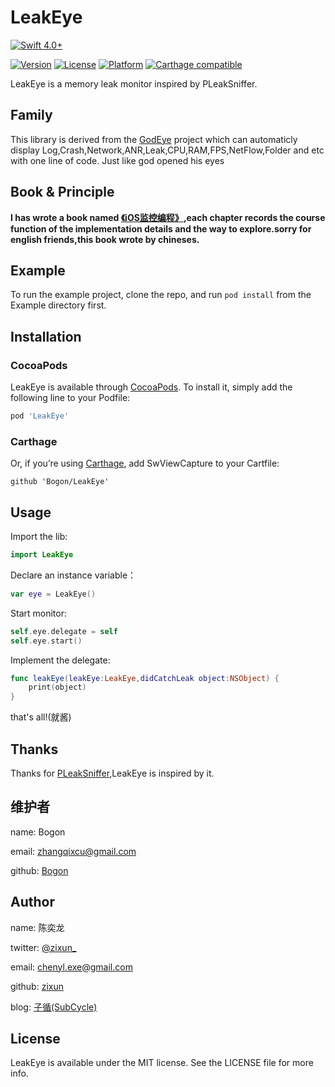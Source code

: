 # LeakEye

[![Swift 4.0+](https://img.shields.io/badge/Swift-4.0%2B-orange.svg)](https://github.com/zixun/AssistiveButton)

[![Version](https://img.shields.io/cocoapods/v/LeakEye.svg?style=flat)](http://cocoapods.org/pods/LeakEye)
[![License](https://img.shields.io/cocoapods/l/LeakEye.svg?style=flat)](http://cocoapods.org/pods/LeakEye)
[![Platform](https://img.shields.io/cocoapods/p/LeakEye.svg?style=flat)](http://cocoapods.org/pods/LeakEye)
[![Carthage compatible](https://img.shields.io/badge/Carthage-Compatible-brightgreen.svg?style=flat)](https://github.com/Carthage/Carthage) 

LeakEye is a memory leak monitor inspired by PLeakSniffer.

## Family
This library is derived from the [GodEye](https://github.com/Bogon/GodEye) project which can automaticly display Log,Crash,Network,ANR,Leak,CPU,RAM,FPS,NetFlow,Folder and etc with one line of code. Just like god opened his eyes

## Book & Principle

**I has wrote a book named [《iOS监控编程》](),each chapter records the course function of the implementation details and the way to explore.sorry for english friends,this book wrote by chineses.**


## Example

To run the example project, clone the repo, and run `pod install` from the Example directory first.


## Installation

### CocoaPods
LeakEye is available through [CocoaPods](http://cocoapods.org). To install
it, simply add the following line to your Podfile:

```ruby
pod 'LeakEye'
```

### Carthage
Or, if you’re using [Carthage](https://github.com/Carthage/Carthage), add SwViewCapture to your Cartfile:

``` 
github 'Bogon/LeakEye'
```

## Usage
Import the lib:

```swift
import LeakEye
```

Declare an instance variable：

```swift
var eye = LeakEye()
```

Start monitor:

```swift
self.eye.delegate = self
self.eye.start()
```

Implement the delegate:

```swift
func leakEye(leakEye:LeakEye,didCatchLeak object:NSObject) {
    print(object)
}
```

that's all!(就酱)

## Thanks
Thanks for [PLeakSniffer](https://github.com/music4kid/PLeakSniffer),LeakEye is inspired by it.


## 维护者

name: Bogon

email: zhangqixcu@gmail.com

github: [Bogon](https://github.com/Bogon)

## Author

name: 陈奕龙

twitter: [@zixun_](https://twitter.com/zixun_)

email: chenyl.exe@gmail.com

github: [zixun](https://github.com/zixun)

blog: [子循(SubCycle)](http://zixun.github.io/)

## License

LeakEye is available under the MIT license. See the LICENSE file for more info.
